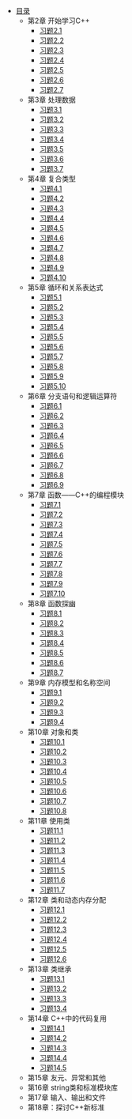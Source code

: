 * [目录](README.md)
    * 第2章 开始学习C++
        * [习题2.1](ch02/ex01.md)
        * [习题2.2](ch02/ex02.md)
        * [习题2.3](ch02/ex03.md)
        * [习题2.4](ch02/ex04.md)
        * [习题2.5](ch02/ex05.md)
        * [习题2.6](ch02/ex06.md)
        * [习题2.7](ch02/ex07.md)
    * 第3章 处理数据
        * [习题3.1](ch03/ex01.md)
        * [习题3.2](ch03/ex02.md)
        * [习题3.3](ch03/ex03.md)
        * [习题3.4](ch03/ex04.md)
        * [习题3.5](ch03/ex05.md)
        * [习题3.6](ch03/ex06.md)
        * [习题3.7](ch03/ex07.md)
    * 第4章 复合类型
        * [习题4.1](ch04/ex01.md)
        * [习题4.2](ch04/ex02.md)
        * [习题4.3](ch04/ex03.md)
        * [习题4.4](ch04/ex04.md)
        * [习题4.5](ch04/ex05.md)
        * [习题4.6](ch04/ex06.md)
        * [习题4.7](ch04/ex07.md)
        * [习题4.8](ch04/ex08.md)
        * [习题4.9](ch04/ex09.md)
        * [习题4.10](ch04/ex10.md)
    * 第5章 循环和关系表达式
        * [习题5.1](ch05/ex01.md)
        * [习题5.2](ch05/ex02.md)
        * [习题5.3](ch05/ex03.md)
        * [习题5.4](ch05/ex04.md)
        * [习题5.5](ch05/ex05.md)
        * [习题5.6](ch05/ex06.md)
        * [习题5.7](ch05/ex07.md)
        * [习题5.8](ch05/ex08.md)
        * [习题5.9](ch05/ex09.md)
        * [习题5.10](ch05/ex10.md)
    * 第6章 分支语句和逻辑运算符
        * [习题6.1](ch06/ex01.md)
        * [习题6.2](ch06/ex02.md)
        * [习题6.3](ch06/ex03.md)
        * [习题6.4](ch06/ex04.md)
        * [习题6.5](ch06/ex05.md)
        * [习题6.6](ch06/ex06.md)
        * [习题6.7](ch06/ex07.md)
        * [习题6.8](ch06/ex08.md)
        * [习题6.9](ch06/ex09.md)
    * 第7章 函数——C++的编程模块
        * [习题7.1](ch07/ex01.md)
        * [习题7.2](ch07/ex02.md)
        * [习题7.3](ch07/ex03.md)
        * [习题7.4](ch07/ex04.md)
        * [习题7.5](ch07/ex05.md)
        * [习题7.6](ch07/ex06.md)
        * [习题7.7](ch07/ex07.md)
        * [习题7.8](ch07/ex08.md)
        * [习题7.9](ch07/ex09.md)
        * [习题7.10](ch07/ex10.md)
    * 第8章 函数探幽
        * [习题8.1](ch08/ex01.md)
        * [习题8.2](ch08/ex02.md)
        * [习题8.3](ch08/ex03.md)
        * [习题8.4](ch08/ex04.md)
        * [习题8.5](ch08/ex05.md)
        * [习题8.6](ch08/ex06.md)
        * [习题8.7](ch08/ex07.md)
    * 第9章 内存模型和名称空间
        * [习题9.1](ch09/ex01.md)
        * [习题9.2](ch09/ex02.md)
        * [习题9.3](ch09/ex03.md)
        * [习题9.4](ch09/ex04.md)
    * 第10章 对象和类
        * [习题10.1](ch10/ex01.md)
        * [习题10.2](ch10/ex02.md)
        * [习题10.3](ch10/ex03.md)
        * [习题10.4](ch10/ex04.md)
        * [习题10.5](ch10/ex05.md)
        * [习题10.6](ch10/ex06.md)
        * [习题10.7](ch10/ex07.md)
        * [习题10.8](ch10/ex08.md)
    * 第11章 使用类
        * [习题11.1](ch11/ex01.md)
        * [习题11.2](ch11/ex02.md)
        * [习题11.3](ch11/ex03.md)
        * [习题11.4](ch11/ex04.md)
        * [习题11.5](ch11/ex05.md)
        * [习题11.6](ch11/ex06.md)
        * [习题11.7](ch11/ex07.md)
    * 第12章 类和动态内存分配
        * [习题12.1](ch12/ex01.md)
        * [习题12.2](ch12/ex02.md)
        * [习题12.3](ch12/ex03.md)
        * [习题12.4](ch12/ex04.md)
        * [习题12.5](ch12/ex05.md)
        * [习题12.6](ch12/ex06.md)
    * 第13章 类继承
        * [习题13.1](ch13/ex01.md)
        * [习题13.2](ch13/ex02.md)
        * [习题13.3](ch13/ex03.md)
        * [习题13.4](ch13/ex04.md)
    * 第14章 C++中的代码复用
        * [习题14.1](ch14/ex01.md)
        * [习题14.2](ch14/ex02.md)
        * [习题14.3](ch14/ex03.md)
        * [习题14.4](ch14/ex04.md)
        * [习题14.5](ch14/ex05.md)
    * 第15章 友元、异常和其他
    * 第16章 string类和标准模块库
    * 第17章 输入、输出和文件
    * 第18章：探讨C++新标准